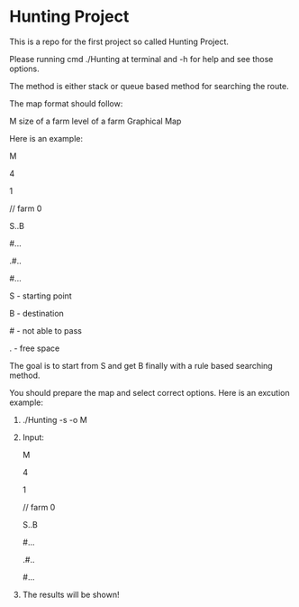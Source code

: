 # Hunting Project

This is a repo for the first project so called Hunting Project.

Please running cmd ./Hunting at terminal and -h for help and see those options.

The method is either stack or queue based method for searching the route.

The map format should follow:

M
size of a farm
level of a farm
Graphical Map

Here is an example:

M

4 

1 

// farm 0

S..B 

#... 

.#.. 

#... 

S - starting point

B - destination

\# - not able to pass

. - free space

The goal is to start from S and get B finally with a rule based searching method.

You should prepare the map and select correct options. Here is an excution example:
1. ./Hunting -s -o M
2. Input:

   
    M
    
    4
    
    1
    
    // farm 0
    
    S..B 
    
    #... 
    
    .#.. 
    
    #...
3. The results will be shown!
